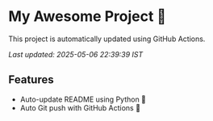 # My Awesome Project 🚀

This project is automatically updated using GitHub Actions.

_Last updated: 2025-05-06 22:39:39 IST_

## Features
- Auto-update README using Python 🐍
- Auto Git push with GitHub Actions 🤖
